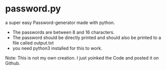 # password.py
a super easy Password-generator made with python.

- The passwords are between 8 and 16 characters.
- The password should be directly printed and should also be printed to a file called output.txt
- you need python3 installed for this to work.



Note: This is not my own creation. I just yoinked the Code and posted it on Github.

